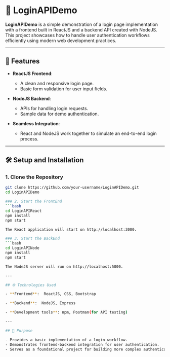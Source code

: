 # 🔐 LoginAPIDemo

**LoginAPIDemo** is a simple demonstration of a login page implementation with a frontend built in ReactJS and a backend API created with NodeJS. This project showcases how to handle user authentication workflows efficiently using modern web development practices.

---

## 🚀 Features

- **ReactJS Frontend**:  
  - A clean and responsive login page.  
  - Basic form validation for user input fields.  

- **NodeJS Backend**:  
  - APIs for handling login requests.  
  - Sample data for demo authentication.  

- **Seamless Integration**:  
  - React and NodeJS work together to simulate an end-to-end login process.

---

## 🛠️ Setup and Installation

### 1. Clone the Repository
```bash
git clone https://github.com/your-username/LoginAPIDemo.git
cd LoginAPIDemo

### 2. Start the FrontEnd
```bash
cd LoginAPIReact
npm install
npm start

The React application will start on http://localhost:3000.

### 3. Start the BackEnd
```bash
cd LoginAPINode
npm install
npm start

The NodeJS server will run on http://localhost:5000.

---

## 🌐 Technologies Used

- **Frontend**:  ReactJS, CSS, Bootstrap  

- **Backend**:  NodeJS, Express

- **Development tools**: npm, Postman(for API testing)

---

## 📌 Purpose

- Provides a basic implementation of a login workflow.
- Demonstrates frontend-backend integration for user authentication.
- Serves as a foundational project for building more complex authentication systems.
